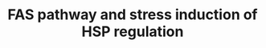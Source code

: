 ---
annotations:
- type: Pathway Ontology
  value: FasL mediated signaling pathway
- type: Pathway Ontology
  value: stress response pathway
authors:
- MaintBot
- Thomas
- Khanspers
- Christine Chichester
- Egonw
- Eweitz
description: 'This pathway describes the Fas induced apoptosis and interplay with
  Hsp27 in response to stress.  More info: [http://www.biocarta.com/pathfiles/h_hsp27Pathway.asp
  BioCarta].'
last-edited: 2021-05-16
organisms:
- Pan troglodytes
redirect_from:
- /index.php/Pathway:WP902
- /instance/WP902
schema-jsonld:
- '@context': https://schema.org/
  '@id': https://wikipathways.github.io/pathways/WP902.html
  '@type': Dataset
  creator:
    '@type': Organization
    name: WikiPathways
  description: 'This pathway describes the Fas induced apoptosis and interplay with
    Hsp27 in response to stress.  More info: [http://www.biocarta.com/pathfiles/h_hsp27Pathway.asp
    BioCarta].'
  keywords:
  - FASLG
  - LMNA
  - MAP2K4
  - MAP3K1
  - CASP7
  - TNF
  - actin
  - LMNB1
  - DAXX
  - CASP10
  - MAPKAPK3
  - MAP3K7
  - Glutathione
  - JUN
  - CASP3
  - DFFA
  - FAS
  - FADD
  - PAK2
  - CYCS
  - Apoptosis
  - CASP8
  - RIPK2
  - MAPK8
  - BCL2
  - PRKDC
  - MAPKAPK2
  - Ceramide
  - ARHGDIB
  - APAF1
  - CASP6
  - HSPB1
  - IL1A
  - CASP9
  - RB1
  - PARP1
  - DFFB
  - SPTAN1
  - LMNB2
  - Phosphate
  - FAF1
  - CFLAR
  - FAP1
  - PAK1
  license: CC0
  name: FAS pathway and stress induction of HSP regulation
seo: CreativeWork
title: FAS pathway and stress induction of HSP regulation
wpid: WP902
---